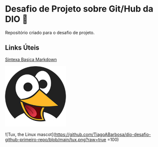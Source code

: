 # Desafio de Projeto sobre Git/Hub da DIO :dart:
Repositório criado para o desafio de projeto.

## Links Úteis
[Sintexa Basica Markdown](https://www.markdownguide.org/basic-syntax/)

<img src="https://github.com/TiagoABarbosa/dio-desafio-github-primeiro-repo/blob/main/tux.png?raw=true" width="200">

![Tux, the Linux mascot](https://github.com/TiagoABarbosa/dio-desafio-github-primeiro-repo/blob/main/tux.png?raw=true =100)
